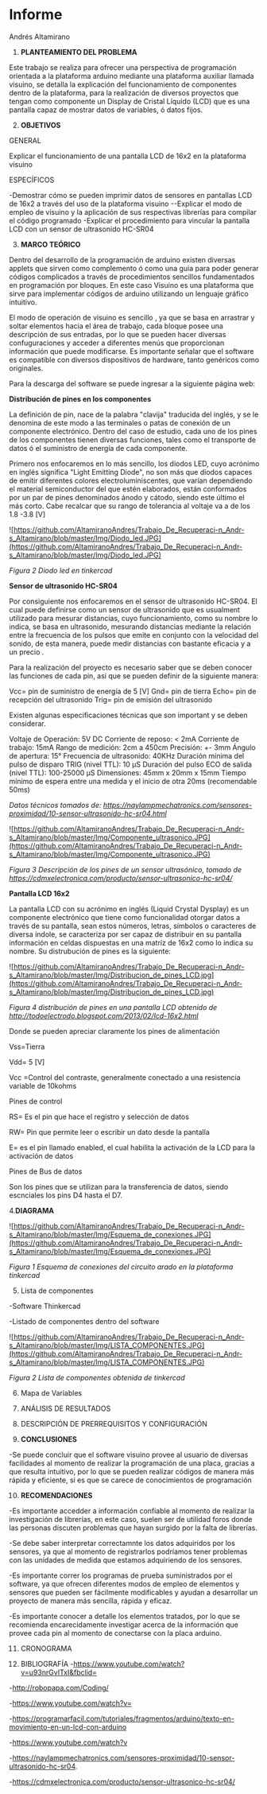# Informe
Andrés Altamirano

1. **PLANTEAMIENTO DEL PROBLEMA**

Este trabajo se realiza para ofrecer una perspectiva de programación orientada a  la plataforma arduino mediante una plataforma auxiliar llamada visuino, se detalla la explicación del funcionamiento de componentes dentro de la plataforma, para  la realización de diversos proyectos que tengan como componente un  Display de Cristal Líquido (LCD) que es una pantalla  capaz de mostrar datos de variables, ó datos fijos.


2. **OBJETIVOS**

  GENERAL
  
  Explicar el funcionamiento de una pantalla  LCD de 16x2 en la plataforma visuino


  
  
  ESPECÍFICOS
  
-Demostrar cómo se pueden imprimir datos de sensores en pantallas LCD de 16x2 a través del uso de la plataforma visuino
--Explicar el modo de empleo de visuino y la aplicación de sus respectivas librerías para compilar el código programado
-Explicar el procedimiento para vincular la pantalla LCD con un sensor de ultrasonido  HC-SR04    
     
3. **MARCO TEÓRICO**

Dentro del desarrollo de la programación de arduino existen diversas applets que sirven como complemento ó como una guia para poder generar códigos complicados a través de procedimientos sencillos fundamentados en programación por bloques. En este caso Visuino es una plataforma que sirve para implementar códigos de arduino  utilizando un lenguaje gráfico intuitivo.

El modo de operación de visuino es sencillo , ya que se basa en arrastrar y soltar elementos hacia el área de trabajo, cada bloque posee una descripción de sus entradas, por lo que se pueden hacer diversas confuguraciones y acceder a diferentes menús que proporcionan información que puede modificarse. Es importante señalar que el software es compatible con diversos dispositivos de hardware, tanto genéricos como originales.

Para la descarga del software se puede ingresar a la siguiente página web:



**Distribución de pines en los componentes**

La definición de pin, nace de la palabra "clavija" traducida del inglés, y se le denomina de este modo a las terminales o patas de conexión de un componente electrónico. Dentro del caso de estudio, cada uno de los pines de los componentes tienen diversas funciones, tales como el transporte de datos ó el suministro de energía de cada componente.

Primero nos enfocaremos en lo más sencillo, los diodos LED, cuyo acrónimo en inglés significa "Light Emitting Diode", no son más que diodos capaces de emitir diferentes  colores electroluminiscentes, que varían dependiendo el material semiconductor del que estén elaborados, están conformados por un par de pines denominados ánodo y cátodo, siendo este último el más corto. Cabe recalcar que su rango de tolerancia al voltaje va a de los 1.8 -3.8 [V]

![https://github.com/AltamiranoAndres/Trabajo_De_Recuperaci-n_Andr-s_Altamirano/blob/master/Img/Diodo_led.JPG](https://github.com/AltamiranoAndres/Trabajo_De_Recuperaci-n_Andr-s_Altamirano/blob/master/Img/Diodo_led.JPG)


*Figura 2 Diodo led en tinkercad*

**Sensor de ultrasonido HC-SR04**

Por consiguiente nos enfocaremos en el sensor de ultrasonido HC-SR04. El cual puede definirse como un sensor de ultrasonido  que es usualment utilizado para mesurar distancias, cuyo funcionamiento, como su nombre lo indica, se basa en ultrasonido, mesurando distancias mediante la relación entre la frecuencia de los pulsos que emite en conjunto con la velocidad del sonido, de esta manera, puede medir distancias con bastante eficacia y a un precio .

Para la realización del proyecto es necesario saber que se deben conocer las funciones de cada pin, así que se pueden definir de la siguiente manera:

Vcc= pin de suministro de energía de 5 [V]
Gnd= pin de tierra
Echo= pin de recepción del ultrasonido
Trig= pin de emisión del ultrasonido

Existen algunas especificaciones técnicas que son important y se deben considerar.

Voltaje de Operación: 5V DC
Corriente de reposo: < 2mA
Corriente de trabajo: 15mA
Rango de medición: 2cm a 450cm
Precisión: +- 3mm
Ángulo de apertura: 15°
Frecuencia de ultrasonido: 40KHz
Duración mínima del pulso de disparo TRIG (nivel TTL): 10 μS
Duración del pulso ECO de salida (nivel TTL): 100-25000 μS
Dimensiones: 45mm x 20mm x 15mm
Tiempo mínimo de espera entre una medida y el inicio de otra 20ms (recomendable 50ms)

*Datos técnicos tomados de: https://naylampmechatronics.com/sensores-proximidad/10-sensor-ultrasonido-hc-sr04.html*

![https://github.com/AltamiranoAndres/Trabajo_De_Recuperaci-n_Andr-s_Altamirano/blob/master/Img/Componente_ultrasonico.JPG](https://github.com/AltamiranoAndres/Trabajo_De_Recuperaci-n_Andr-s_Altamirano/blob/master/Img/Componente_ultrasonico.JPG)


*Figura 3 Descripción de los pines de un sensor ultrasónico, tomado de https://cdmxelectronica.com/producto/sensor-ultrasonico-hc-sr04/*

**Pantalla LCD 16x2**

La pantalla LCD con su acrónimo en inglés (Liquid Crystal Dysplay) es un componente electrónico que tiene como funcionalidad otorgar datos a través de su pantalla, sean estos números, letras, símbolos o caracteres de diversa índole, se caracteriza por ser capaz de distribuir en su pantalla información en celdas dispuestas en una matríz de 16x2 como lo indica su nombre. Su distrubución de pines es la siguiente:

![https://github.com/AltamiranoAndres/Trabajo_De_Recuperaci-n_Andr-s_Altamirano/blob/master/Img/Distribucion_de_pines_LCD.jpg](https://github.com/AltamiranoAndres/Trabajo_De_Recuperaci-n_Andr-s_Altamirano/blob/master/Img/Distribucion_de_pines_LCD.jpg)

*Figura 4 distribución de pines en una pantalla LCD obtenido de  http://todoelectrodo.blogspot.com/2013/02/lcd-16x2.html*

Donde se pueden apreciar claramente los  pines de alimentación

Vss=Tierra

Vdd= 5 [V]

Vcc =Control del contraste, generalmente conectado a una resistencia variable de 10kohms

Pines de control

RS= Es el pin que hace el registro y selección de datos

RW= Pin que permite leer o escribir un dato desde la pantalla

E= es el pin llamado enabled, el cual habilita la activación de la LCD para la activación de datos

Pines de Bus de datos

Son los pines que se utilizan para la transferencia de datos, siendo escnciales los pins D4 hasta el D7.




4.**DIAGRAMA**

![https://github.com/AltamiranoAndres/Trabajo_De_Recuperaci-n_Andr-s_Altamirano/blob/master/Img/Esquema_de_conexiones.JPG](https://github.com/AltamiranoAndres/Trabajo_De_Recuperaci-n_Andr-s_Altamirano/blob/master/Img/Esquema_de_conexiones.JPG)

*Figura 1 Esquema de conexiones del circuito arado en la plataforma tinkercad*

5. Lista de componentes

-Software Thinkercad

-Listado de componentes dentro del software

![https://github.com/AltamiranoAndres/Trabajo_De_Recuperaci-n_Andr-s_Altamirano/blob/master/Img/LISTA_COMPONENTES.JPG](https://github.com/AltamiranoAndres/Trabajo_De_Recuperaci-n_Andr-s_Altamirano/blob/master/Img/LISTA_COMPONENTES.JPG)

*Figura 2 Lista de componentes obtenida de tinkercad*

6. Mapa de Variables 





7. ANÁLISIS DE RESULTADOS 





8. DESCRIPCIÓN DE PRERREQUISITOS Y CONFIGURACIÓN





9. **CONCLUSIONES**

-Se puede concluir que el software visuino provee al usuario de diversas facilidades al momento de realizar la programación de una placa, gracias a que resulta intuitivo, por lo que se pueden realizar códigos de manera más rápida y eficiente, si es que se carece de conocimientos de programación




10. **RECOMENDACIONES**

-Es importante accedder a información confiable al momento de realizar la investigación de librerías, en este caso, suelen ser de utilidad foros donde las personas discuten problemas que hayan surgido por la falta de librerías.


-Se debe saber interpretar correctamnte los datos adquiridos por los sensores, ya que al momento de registrarlos podríamos tener problemas con las unidades de medida que estamos adquiriendo de los sensores.


-Es importante correr los programas de prueba suministrados por el software, ya que ofrecen diferentes modos de empleo de elementos y sensores que pueden ser fácilmente modificables y ayudan a desarrollar un proyecto de manera más sencilla, rápida y eficaz.


-Es importante conocer a detalle los elementos tratados, por lo que se recomienda encarecidamente investigar acerca de la información que provee cada pin al momento de conectarse con la placa arduino.



11. CRONOGRAMA


12. BIBLIOGRAFÍA
-https://www.youtube.com/watch?v=u93nrGvITxI&fbclid=

-http://robopapa.com/Coding/

-https://www.youtube.com/watch?v=

-https://programarfacil.com/tutoriales/fragmentos/arduino/texto-en-movimiento-en-un-lcd-con-arduino

-https://www.youtube.com/watch?v

-https://naylampmechatronics.com/sensores-proximidad/10-sensor-ultrasonido-hc-sr04.

-https://cdmxelectronica.com/producto/sensor-ultrasonico-hc-sr04/

